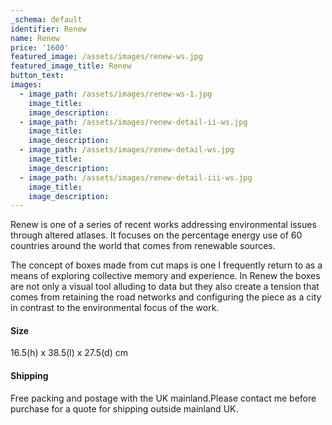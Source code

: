 ```yaml
---
_schema: default
identifier: Renew
name: Renew
price: '1600'
featured_image: /assets/images/renew-ws.jpg
featured_image_title: Renew
button_text:
images:
  - image_path: /assets/images/renew-ws-1.jpg
    image_title:
    image_description:
  - image_path: /assets/images/renew-detail-ii-ws.jpg
    image_title:
    image_description:
  - image_path: /assets/images/renew-detail-ws.jpg
    image_title:
    image_description:
  - image_path: /assets/images/renew-detail-iii-ws.jpg
    image_title:
    image_description:
---
```

Renew is one of a series of recent works addressing environmental issues through altered atlases. It focuses on the percentage energy use of 60 countries around the world that comes from renewable sources.

The concept of boxes made from cut maps is one I frequently return to as a means of exploring collective memory and experience. In Renew the boxes are not only a visual tool alluding to data but they also create a tension that comes from retaining the road networks and configuring the piece as a city in contrast to the environmental focus of the work.

#### Size

16\.5(h) x 38.5(l) x 27.5(d) cm

#### Shipping

Free packing and postage with the UK mainland.Please contact me before purchase for a quote for shipping outside mainland UK.
